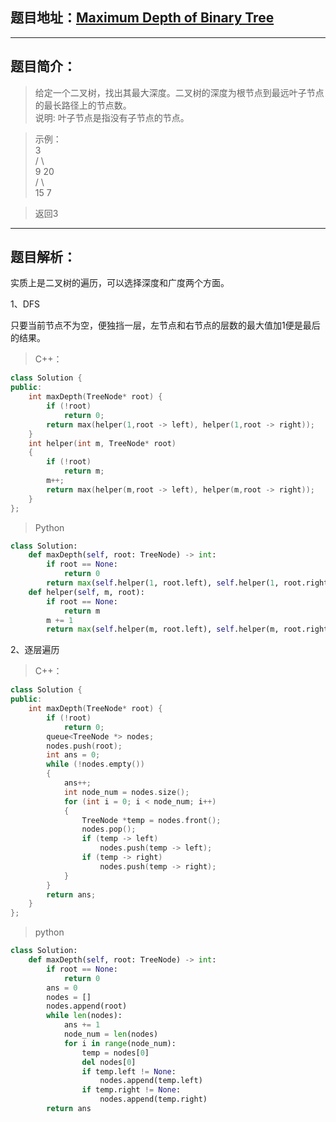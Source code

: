 ## 题目地址：[Maximum Depth of Binary Tree](https://leetcode.com/problems/maximum-depth-of-binary-tree/)
---
## 题目简介：
> 给定一个二叉树，找出其最大深度。二叉树的深度为根节点到最远叶子节点的最长路径上的节点数。  
> 说明: 叶子节点是指没有子节点的节点。

> 示例：  
    3  
   / \  
  9  20  
    /  \  
   15   7  
   
> 返回3

---
## 题目解析：
实质上是二叉树的遍历，可以选择深度和广度两个方面。

1、DFS

只要当前节点不为空，便独挡一层，左节点和右节点的层数的最大值加1便是最后的结果。

> C++：
```c++
class Solution {
public:
    int maxDepth(TreeNode* root) {
        if (!root)
            return 0;
        return max(helper(1,root -> left), helper(1,root -> right));
    }
    int helper(int m, TreeNode* root)
    {
        if (!root)
            return m;
        m++;
        return max(helper(m,root -> left), helper(m,root -> right));
    }
};
```
> Python
```python
class Solution:
    def maxDepth(self, root: TreeNode) -> int:
        if root == None:
            return 0
        return max(self.helper(1, root.left), self.helper(1, root.right))
    def helper(self, m, root):
        if root == None:
            return m
        m += 1
        return max(self.helper(m, root.left), self.helper(m, root.right))
```

2、逐层遍历

> C++：
```c++
class Solution {
public:
    int maxDepth(TreeNode* root) {
        if (!root)
            return 0;
        queue<TreeNode *> nodes;
        nodes.push(root);
        int ans = 0;
        while (!nodes.empty())
        {
            ans++;
            int node_num = nodes.size();
            for (int i = 0; i < node_num; i++)
            {
                TreeNode *temp = nodes.front();
                nodes.pop();
                if (temp -> left)
                    nodes.push(temp -> left);
                if (temp -> right)
                    nodes.push(temp -> right);
            }
        }
        return ans;
    }
};
```

> python
```python
class Solution:
    def maxDepth(self, root: TreeNode) -> int:
        if root == None:
            return 0
        ans = 0
        nodes = []
        nodes.append(root)
        while len(nodes):
            ans += 1
            node_num = len(nodes)
            for i in range(node_num):
                temp = nodes[0]
                del nodes[0]
                if temp.left != None:
                    nodes.append(temp.left)
                if temp.right != None:
                    nodes.append(temp.right)
        return ans
```
